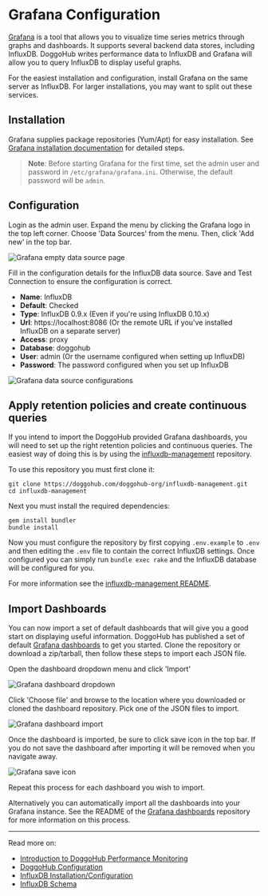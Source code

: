 # Grafana Configuration

[Grafana](http://grafana.org/) is a tool that allows you to visualize time
series metrics through graphs and dashboards. It supports several backend
data stores, including InfluxDB. DoggoHub writes performance data to InfluxDB
and Grafana will allow you to query InfluxDB to display useful graphs.

For the easiest installation and configuration, install Grafana on the same
server as InfluxDB. For larger installations, you may want to split out these
services.

## Installation

Grafana supplies package repositories (Yum/Apt) for easy installation.
See [Grafana installation documentation](http://docs.grafana.org/installation/)
for detailed steps.

> **Note**: Before starting Grafana for the first time, set the admin user
and password in `/etc/grafana/grafana.ini`. Otherwise, the default password
will be `admin`.

## Configuration

Login as the admin user. Expand the menu by clicking the Grafana logo in the
top left corner. Choose 'Data Sources' from the menu. Then, click 'Add new'
in the top bar.

![Grafana empty data source page](img/grafana_data_source_empty.png)

Fill in the configuration details for the InfluxDB data source. Save and
Test Connection to ensure the configuration is correct.

- **Name**: InfluxDB
- **Default**: Checked
- **Type**: InfluxDB 0.9.x (Even if you're using InfluxDB 0.10.x)
- **Url**: https://localhost:8086 (Or the remote URL if you've installed InfluxDB
on a separate server)
- **Access**: proxy
- **Database**: doggohub
- **User**: admin (Or the username configured when setting up InfluxDB)
- **Password**: The password configured when you set up InfluxDB

![Grafana data source configurations](img/grafana_data_source_configuration.png)

## Apply retention policies and create continuous queries

If you intend to import the DoggoHub provided Grafana dashboards, you will need to
set up the right retention policies and continuous queries. The easiest way of
doing this is by using the [influxdb-management](https://doggohub.com/doggohub-org/influxdb-management)
repository.

To use this repository you must first clone it:

```
git clone https://doggohub.com/doggohub-org/influxdb-management.git
cd influxdb-management
```

Next you must install the required dependencies:

```
gem install bundler
bundle install
```

Now you must configure the repository by first copying `.env.example` to `.env`
and then editing the `.env` file to contain the correct InfluxDB settings. Once
configured you can simply run `bundle exec rake` and the InfluxDB database will
be configured for you.

For more information see the [influxdb-management README](https://doggohub.com/doggohub-org/influxdb-management/blob/master/README.md).

## Import Dashboards

You can now import a set of default dashboards that will give you a good
start on displaying useful information. DoggoHub has published a set of default
[Grafana dashboards][grafana-dashboards] to get you started. Clone the
repository or download a zip/tarball, then follow these steps to import each
JSON file.

Open the dashboard dropdown menu and click 'Import'

![Grafana dashboard dropdown](img/grafana_dashboard_dropdown.png)

Click 'Choose file' and browse to the location where you downloaded or cloned
the dashboard repository. Pick one of the JSON files to import.

![Grafana dashboard import](img/grafana_dashboard_import.png)

Once the dashboard is imported, be sure to click save icon in the top bar. If
you do not save the dashboard after importing it will be removed when you
navigate away.

![Grafana save icon](img/grafana_save_icon.png)

Repeat this process for each dashboard you wish to import.

Alternatively you can automatically import all the dashboards into your Grafana
instance. See the README of the [Grafana dashboards][grafana-dashboards]
repository for more information on this process.

[grafana-dashboards]: https://doggohub.com/doggohub-org/grafana-dashboards

---

Read more on:

- [Introduction to DoggoHub Performance Monitoring](introduction.md)
- [DoggoHub Configuration](doggohub_configuration.md)
- [InfluxDB Installation/Configuration](influxdb_configuration.md)
- [InfluxDB Schema](influxdb_schema.md)
